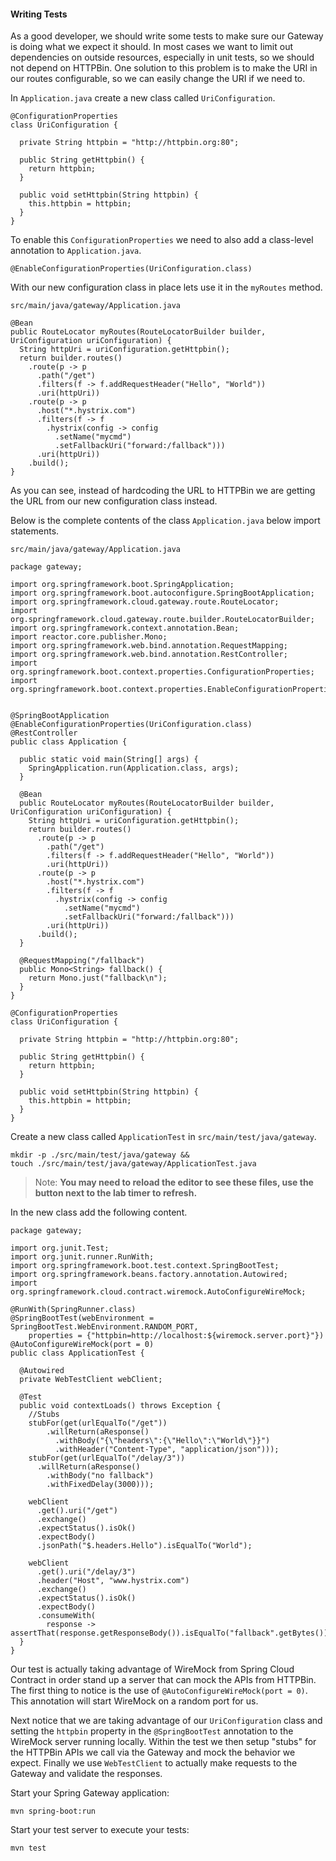 #### Writing Tests

As a good developer, we should write some tests to make sure our Gateway is doing what we expect it should. In most cases we want to limit out dependencies on outside resources, especially in unit tests, so we should not depend on HTTPBin. One solution to this problem is to make the URI in our routes configurable, so we can easily change the URI if we need to.

In `Application.java` create a new class called `UriConfiguration`.

```copy
@ConfigurationProperties
class UriConfiguration {

  private String httpbin = "http://httpbin.org:80";

  public String getHttpbin() {
    return httpbin;
  }

  public void setHttpbin(String httpbin) {
    this.httpbin = httpbin;
  }
}
```

To enable this `ConfigurationProperties` we need to also add a class-level annotation to `Application.java`.

```copy
@EnableConfigurationProperties(UriConfiguration.class)
```

With our new configuration class in place lets use it in the `myRoutes` method.

`src/main/java/gateway/Application.java`

```copy
@Bean
public RouteLocator myRoutes(RouteLocatorBuilder builder, UriConfiguration uriConfiguration) {
  String httpUri = uriConfiguration.getHttpbin();
  return builder.routes()
    .route(p -> p
      .path("/get")
      .filters(f -> f.addRequestHeader("Hello", "World"))
      .uri(httpUri))
    .route(p -> p
      .host("*.hystrix.com")
      .filters(f -> f
        .hystrix(config -> config
          .setName("mycmd")
          .setFallbackUri("forward:/fallback")))
      .uri(httpUri))
    .build();
}
```

As you can see, instead of hardcoding the URL to HTTPBin we are getting the URL from our new configuration class instead.

Below is the complete contents of the class `Application.java` below import statements.

`src/main/java/gateway/Application.java`

```copy
package gateway;

import org.springframework.boot.SpringApplication;
import org.springframework.boot.autoconfigure.SpringBootApplication;
import org.springframework.cloud.gateway.route.RouteLocator;
import org.springframework.cloud.gateway.route.builder.RouteLocatorBuilder;
import org.springframework.context.annotation.Bean;
import reactor.core.publisher.Mono;
import org.springframework.web.bind.annotation.RequestMapping;
import org.springframework.web.bind.annotation.RestController;
import org.springframework.boot.context.properties.ConfigurationProperties;
import org.springframework.boot.context.properties.EnableConfigurationProperties;


@SpringBootApplication
@EnableConfigurationProperties(UriConfiguration.class)
@RestController
public class Application {

  public static void main(String[] args) {
    SpringApplication.run(Application.class, args);
  }

  @Bean
  public RouteLocator myRoutes(RouteLocatorBuilder builder, UriConfiguration uriConfiguration) {
    String httpUri = uriConfiguration.getHttpbin();
    return builder.routes()
      .route(p -> p
        .path("/get")
        .filters(f -> f.addRequestHeader("Hello", "World"))
        .uri(httpUri))
      .route(p -> p
        .host("*.hystrix.com")
        .filters(f -> f
          .hystrix(config -> config
            .setName("mycmd")
            .setFallbackUri("forward:/fallback")))
        .uri(httpUri))
      .build();
  }

  @RequestMapping("/fallback")
  public Mono<String> fallback() {
    return Mono.just("fallback\n");
  }
}

@ConfigurationProperties
class UriConfiguration {

  private String httpbin = "http://httpbin.org:80";

  public String getHttpbin() {
    return httpbin;
  }

  public void setHttpbin(String httpbin) {
    this.httpbin = httpbin;
  }
}
```

Create a new class called `ApplicationTest` in `src/main/test/java/gateway`. 

```execute-2
mkdir -p ./src/main/test/java/gateway &&  
touch ./src/main/test/java/gateway/ApplicationTest.java
```
>
> Note: **You may need to reload the editor to see these files,  use the button next to the lab timer to refresh.**

In the new class add the following content.

```copy
package gateway;

import org.junit.Test;
import org.junit.runner.RunWith;
import org.springframework.boot.test.context.SpringBootTest;
import org.springframework.beans.factory.annotation.Autowired;
import org.springframework.cloud.contract.wiremock.AutoConfigureWireMock;

@RunWith(SpringRunner.class)
@SpringBootTest(webEnvironment = SpringBootTest.WebEnvironment.RANDOM_PORT,
    properties = {"httpbin=http://localhost:${wiremock.server.port}"})
@AutoConfigureWireMock(port = 0)
public class ApplicationTest {

  @Autowired
  private WebTestClient webClient;

  @Test
  public void contextLoads() throws Exception {
    //Stubs
    stubFor(get(urlEqualTo("/get"))
        .willReturn(aResponse()
          .withBody("{\"headers\":{\"Hello\":\"World\"}}")
          .withHeader("Content-Type", "application/json")));
    stubFor(get(urlEqualTo("/delay/3"))
      .willReturn(aResponse()
        .withBody("no fallback")
        .withFixedDelay(3000)));

    webClient
      .get().uri("/get")
      .exchange()
      .expectStatus().isOk()
      .expectBody()
      .jsonPath("$.headers.Hello").isEqualTo("World");

    webClient
      .get().uri("/delay/3")
      .header("Host", "www.hystrix.com")
      .exchange()
      .expectStatus().isOk()
      .expectBody()
      .consumeWith(
        response -> assertThat(response.getResponseBody()).isEqualTo("fallback".getBytes()));
  }
}
```

Our test is actually taking advantage of WireMock from Spring Cloud Contract in order stand up a server that can mock the APIs from HTTPBin. The first thing to notice is the use of `@AutoConfigureWireMock(port = 0)`. This annotation will start WireMock on a random port for us.

Next notice that we are taking advantage of our `UriConfiguration` class and setting the `httpbin` property in the `@SpringBootTest` annotation to the WireMock server running locally. Within the test we then setup "stubs" for the HTTPBin APIs we call via the Gateway and mock the behavior we expect. Finally we use `WebTestClient` to actually make requests to the Gateway and validate the responses.

Start your Spring Gateway application:

```execute-1
mvn spring-boot:run
```

Start your test server to execute your tests:

```execute-2
mvn test
```
